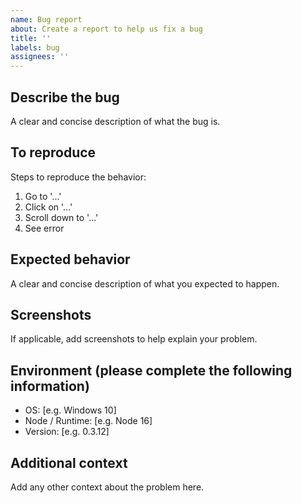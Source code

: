 ```yaml
---
name: Bug report
about: Create a report to help us fix a bug
title: ''
labels: bug
assignees: ''
---
```


Describe the bug
------------------

A clear and concise description of what the bug is.

To reproduce
------------

Steps to reproduce the behavior:

1. Go to '...'
2. Click on '...'
3. Scroll down to '...'
4. See error

Expected behavior
-----------------

A clear and concise description of what you expected to happen.

Screenshots
-----------

If applicable, add screenshots to help explain your problem.

Environment (please complete the following information)
-----------------------------------------------------

- OS: [e.g. Windows 10]
- Node / Runtime: [e.g. Node 16]
- Version: [e.g. 0.3.12]

Additional context
------------------

Add any other context about the problem here.
